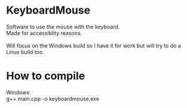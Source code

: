 # KeyboardMouse
Software to use the mouse with the keyboard.\
Made for accessiblity reasons.\
\
Will focus on the Windows build so I have it for work but will try to do a Linux build too.

# How to compile
Windows:\
g++ main.cpp -o keyboardmouse.exe